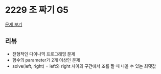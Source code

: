 # 2229 조 짜기 G5

[문제 보기](https://www.acmicpc.net/problem/2229)

## 리뷰
- 전형적인 다이나믹 프로그래밍 문제
- 함수의 parameter가 2개 이상인 문제
- solve(left, right) = left와 right 사이의 구간에서 조를 짤 때 나올 수 있는 최댓값